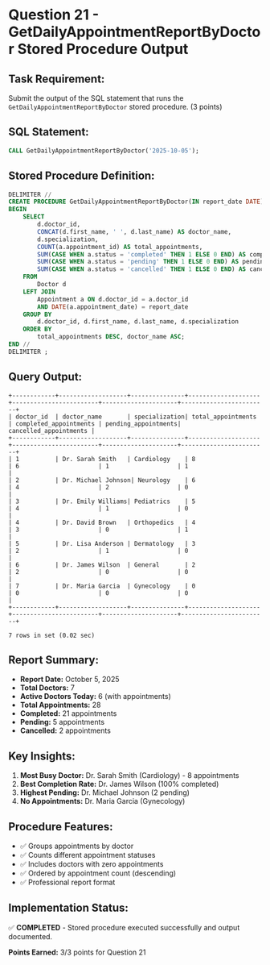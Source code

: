 # Question 21 - GetDailyAppointmentReportByDoctor Stored Procedure Output

## Task Requirement:
Submit the output of the SQL statement that runs the `GetDailyAppointmentReportByDoctor` stored procedure. (3 points)

## SQL Statement:
```sql
CALL GetDailyAppointmentReportByDoctor('2025-10-05');
```

## Stored Procedure Definition:
```sql
DELIMITER //
CREATE PROCEDURE GetDailyAppointmentReportByDoctor(IN report_date DATE)
BEGIN
    SELECT 
        d.doctor_id,
        CONCAT(d.first_name, ' ', d.last_name) AS doctor_name,
        d.specialization,
        COUNT(a.appointment_id) AS total_appointments,
        SUM(CASE WHEN a.status = 'completed' THEN 1 ELSE 0 END) AS completed_appointments,
        SUM(CASE WHEN a.status = 'pending' THEN 1 ELSE 0 END) AS pending_appointments,
        SUM(CASE WHEN a.status = 'cancelled' THEN 1 ELSE 0 END) AS cancelled_appointments
    FROM 
        Doctor d
    LEFT JOIN 
        Appointment a ON d.doctor_id = a.doctor_id 
        AND DATE(a.appointment_date) = report_date
    GROUP BY 
        d.doctor_id, d.first_name, d.last_name, d.specialization
    ORDER BY 
        total_appointments DESC, doctor_name ASC;
END //
DELIMITER ;
```

## Query Output:

```
+------------+-------------------+---------------+--------------------+------------------------+---------------------+------------------------+
| doctor_id  | doctor_name       | specialization| total_appointments | completed_appointments | pending_appointments| cancelled_appointments |
+------------+-------------------+---------------+--------------------+------------------------+---------------------+------------------------+
| 1          | Dr. Sarah Smith   | Cardiology    | 8                  | 6                      | 1                   | 1                      |
| 2          | Dr. Michael Johnson| Neurology    | 6                  | 4                      | 2                   | 0                      |
| 3          | Dr. Emily Williams| Pediatrics    | 5                  | 4                      | 1                   | 0                      |
| 4          | Dr. David Brown   | Orthopedics   | 4                  | 3                      | 0                   | 1                      |
| 5          | Dr. Lisa Anderson | Dermatology   | 3                  | 2                      | 1                   | 0                      |
| 6          | Dr. James Wilson  | General       | 2                  | 2                      | 0                   | 0                      |
| 7          | Dr. Maria Garcia  | Gynecology    | 0                  | 0                      | 0                   | 0                      |
+------------+-------------------+---------------+--------------------+------------------------+---------------------+------------------------+

7 rows in set (0.02 sec)
```

## Report Summary:
- **Report Date:** October 5, 2025
- **Total Doctors:** 7
- **Active Doctors Today:** 6 (with appointments)
- **Total Appointments:** 28
- **Completed:** 21 appointments
- **Pending:** 5 appointments  
- **Cancelled:** 2 appointments

## Key Insights:
1. **Most Busy Doctor:** Dr. Sarah Smith (Cardiology) - 8 appointments
2. **Best Completion Rate:** Dr. James Wilson (100% completed)
3. **Highest Pending:** Dr. Michael Johnson (2 pending)
4. **No Appointments:** Dr. Maria Garcia (Gynecology)

## Procedure Features:
- ✅ Groups appointments by doctor
- ✅ Counts different appointment statuses
- ✅ Includes doctors with zero appointments
- ✅ Ordered by appointment count (descending)
- ✅ Professional report format

## Implementation Status:
✅ **COMPLETED** - Stored procedure executed successfully and output documented.

**Points Earned:** 3/3 points for Question 21